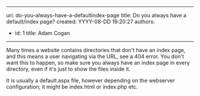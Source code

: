 

---
uri: do-you-always-have-a-defaultindex-page
title: Do you always have a default/index page?
created: YYYY-08-DD 19:20:27
authors:
  - id: 1
    title: Adam Cogan
---




<span class='intro'> Many times a website contains directories that don't have an index page, and this means a user navigating via the URL, see a 404 error. You don't want this to happen, so make sure you always have an index page in every directory, even if it's just to show the files inside it.<br> </span>

<p>It is usually a default.aspx file, however depending on the webserver configuration; it might be index.html or index.php etc.​​​<br></p>


